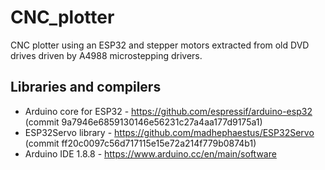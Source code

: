 CNC_plotter
==========

CNC plotter using an ESP32 and stepper motors extracted from old DVD drives driven by A4988 microstepping drivers.

Libraries and compilers
-----------------------

* Arduino core for ESP32 - https://github.com/espressif/arduino-esp32 (commit 9a7946e6859130146e56231c27a4aa177d9175a1)
* ESP32Servo library - https://github.com/madhephaestus/ESP32Servo (commit ff20c0097c56d717115e15e72a214f779b0874b1)
* Arduino IDE 1.8.8 - https://www.arduino.cc/en/main/software

